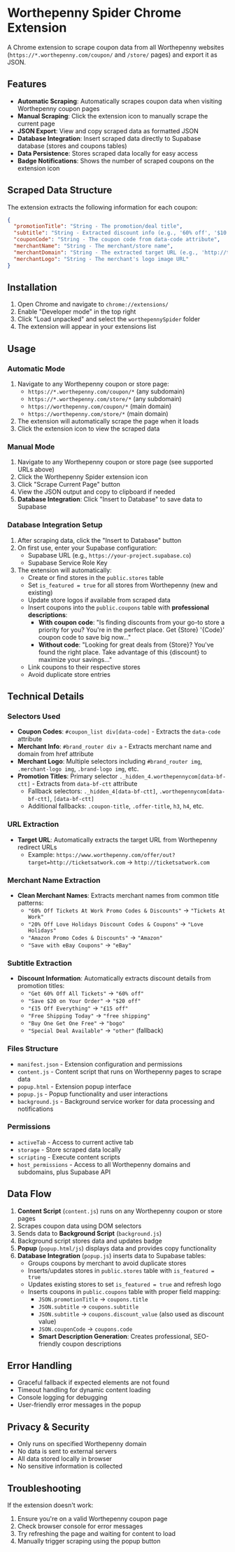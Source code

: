 # Worthepenny Spider Chrome Extension

A Chrome extension to scrape coupon data from all Worthepenny websites (`https://*.worthepenny.com/coupon/` and `/store/` pages) and export it as JSON.

## Features

- **Automatic Scraping**: Automatically scrapes coupon data when visiting Worthepenny coupon pages
- **Manual Scraping**: Click the extension icon to manually scrape the current page
- **JSON Export**: View and copy scraped data as formatted JSON
- **Database Integration**: Insert scraped data directly to Supabase database (stores and coupons tables)
- **Data Persistence**: Stores scraped data locally for easy access
- **Badge Notifications**: Shows the number of scraped coupons on the extension icon

## Scraped Data Structure

The extension extracts the following information for each coupon:

```json
{
  "promotionTitle": "String - The promotion/deal title",
  "subtitle": "String - Extracted discount info (e.g., '60% off', '$10 off', 'other')",
  "couponCode": "String - The coupon code from data-code attribute",
  "merchantName": "String - The merchant/store name",
  "merchantDomain": "String - The extracted target URL (e.g., 'http://ticketsatwork.com')",
  "merchantLogo": "String - The merchant's logo image URL"
}
```

## Installation

1. Open Chrome and navigate to `chrome://extensions/`
2. Enable "Developer mode" in the top right
3. Click "Load unpacked" and select the `worthepennySpider` folder
4. The extension will appear in your extensions list

## Usage

### Automatic Mode
1. Navigate to any Worthepenny coupon or store page:
   - `https://*.worthepenny.com/coupon/*` (any subdomain)
   - `https://*.worthepenny.com/store/*` (any subdomain)
   - `https://worthepenny.com/coupon/*` (main domain)
   - `https://worthepenny.com/store/*` (main domain)
2. The extension will automatically scrape the page when it loads
3. Click the extension icon to view the scraped data

### Manual Mode
1. Navigate to any Worthepenny coupon or store page (see supported URLs above)
2. Click the Worthepenny Spider extension icon
3. Click "Scrape Current Page" button
4. View the JSON output and copy to clipboard if needed
5. **Database Integration**: Click "Insert to Database" to save data to Supabase

### Database Integration Setup
1. After scraping data, click the "Insert to Database" button
2. On first use, enter your Supabase configuration:
   - Supabase URL (e.g., `https://your-project.supabase.co`)
   - Supabase Service Role Key
3. The extension will automatically:
   - Create or find stores in the `public.stores` table
   - Set `is_featured = true` for all stores from Worthepenny (new and existing)
   - Update store logos if available from scraped data
   - Insert coupons into the `public.coupons` table with **professional descriptions**:
     - **With coupon code**: "Is finding discounts from your go-to store a priority for you? You're in the perfect place. Get {Store} '{Code}' coupon code to save big now..."
     - **Without code**: "Looking for great deals from {Store}? You've found the right place. Take advantage of this {discount} to maximize your savings..."
   - Link coupons to their respective stores
   - Avoid duplicate store entries

## Technical Details

### Selectors Used
- **Coupon Codes**: `#coupon_list div[data-code]` - Extracts the `data-code` attribute
- **Merchant Info**: `#brand_router div a` - Extracts merchant name and domain from href attribute
- **Merchant Logo**: Multiple selectors including `#brand_router img`, `.merchant-logo img`, `.brand-logo img`, etc.
- **Promotion Titles**: Primary selector `._hidden_4.worthepennycom[data-bf-ctt]` - Extracts from `data-bf-ctt` attribute
  - Fallback selectors: `._hidden_4[data-bf-ctt]`, `.worthepennycom[data-bf-ctt]`, `[data-bf-ctt]`
  - Additional fallbacks: `.coupon-title`, `.offer-title`, `h3`, `h4`, etc.

### URL Extraction
- **Target URL**: Automatically extracts the target URL from Worthepenny redirect URLs
  - Example: `https://www.worthepenny.com/offer/out?target=http://ticketsatwork.com` → `http://ticketsatwork.com`

### Merchant Name Extraction
- **Clean Merchant Names**: Extracts merchant names from common title patterns:
  - `"60% Off Tickets At Work Promo Codes & Discounts"` → `"Tickets At Work"`
  - `"20% Off Love Holidays Discount Codes & Coupons"` → `"Love Holidays"`
  - `"Amazon Promo Codes & Discounts"` → `"Amazon"`
  - `"Save with eBay Coupons"` → `"eBay"`

### Subtitle Extraction
- **Discount Information**: Automatically extracts discount details from promotion titles:
  - `"Get 60% Off All Tickets"` → `"60% off"`
  - `"Save $20 on Your Order"` → `"$20 off"`
  - `"£15 Off Everything"` → `"£15 off"`
  - `"Free Shipping Today"` → `"free shipping"`
  - `"Buy One Get One Free"` → `"bogo"`
  - `"Special Deal Available"` → `"other"` (fallback)

### Files Structure
- `manifest.json` - Extension configuration and permissions
- `content.js` - Content script that runs on Worthepenny pages to scrape data
- `popup.html` - Extension popup interface
- `popup.js` - Popup functionality and user interactions
- `background.js` - Background service worker for data processing and notifications

### Permissions
- `activeTab` - Access to current active tab
- `storage` - Store scraped data locally
- `scripting` - Execute content scripts
- `host_permissions` - Access to all Worthepenny domains and subdomains, plus Supabase API

## Data Flow

1. **Content Script** (`content.js`) runs on any Worthepenny coupon or store pages
2. Scrapes coupon data using DOM selectors
3. Sends data to **Background Script** (`background.js`)
4. Background script stores data and updates badge
5. **Popup** (`popup.html/js`) displays data and provides copy functionality
6. **Database Integration** (`popup.js`) inserts data to Supabase tables:
   - Groups coupons by merchant to avoid duplicate stores
   - Inserts/updates stores in `public.stores` table with `is_featured = true`
   - Updates existing stores to set `is_featured = true` and refresh logo
   - Inserts coupons in `public.coupons` table with proper field mapping:
     - `JSON.promotionTitle` → `coupons.title`
     - `JSON.subtitle` → `coupons.subtitle` 
     - `JSON.subtitle` → `coupons.discount_value` (also used as discount value)
     - `JSON.couponCode` → `coupons.code`
     - **Smart Description Generation**: Creates professional, SEO-friendly coupon descriptions

## Error Handling

- Graceful fallback if expected elements are not found
- Timeout handling for dynamic content loading
- Console logging for debugging
- User-friendly error messages in the popup

## Privacy & Security

- Only runs on specified Worthepenny domain
- No data is sent to external servers
- All data stored locally in browser
- No sensitive information is collected

## Troubleshooting

If the extension doesn't work:
1. Ensure you're on a valid Worthepenny coupon page
2. Check browser console for error messages
3. Try refreshing the page and waiting for content to load
4. Manually trigger scraping using the popup button